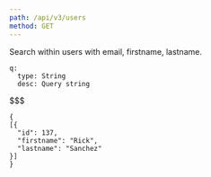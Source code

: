 ```yaml
---
path: /api/v3/users
method: GET
---
```


Search within users with email, firstname, lastname.

```attributes
q:
  type: String
  desc: Query string
```

$$$

```response
{
[{
  "id": 137,
  "firstname": "Rick",
  "lastname": "Sanchez"
}]
}
```
